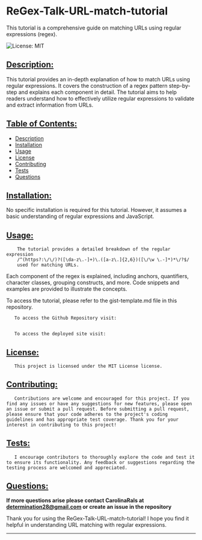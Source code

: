 # ReGex-Talk-URL-match-tutorial
This tutorial is a comprehensive guide on matching URLs using regular expressions (regex).

![License: MIT](https://img.shields.io/badge/License-MIT-yellow.svg)

## [Description:](#description)
This tutorial provides an in-depth explanation of how to match URLs using regular expressions. It covers the construction of a regex pattern step-by-step and explains each component in detail. The tutorial aims to help readers understand how to effectively utilize regular expressions to validate and extract information from URLs.

## [Table of Contents:](#table-of-contents:)
   
- [Description](#description)
- [Installation](#installation)
- [Usage](#usage)
- [License](#license)
- [Contributing](#contributing)
- [Tests](#tests)
- [Questions](#questions)
   
## [Installation:](#installation:)
No specific installation is required for this tutorial. However, it assumes a basic understanding of regular expressions and JavaScript.
   
## [Usage:](#usage:)
        The tutorial provides a detailed breakdown of the regular expression 
        /^(https?:\/\/)?([\da-z\.-]+)\.([a-z\.]{2,6})([\/\w \.-]*)*\/?$/ 
        used for matching URLs. 

Each component of the regex is explained, including anchors, quantifiers, character classes, grouping constructs, and more. Code snippets and examples are provided to illustrate the concepts.

To access the tutorial, please refer to the gist-template.md file in this repository.

       To access the Github Repository visit:
      

       To access the deployed site visit:
       

## [License:](#license:)

       This project is licensed under the MIT License license.
   
## [Contributing:](#contributing:)

       Contributions are welcome and encouraged for this project. If you find any issues or have any suggestions for new features, please open an issue or submit a pull request. Before submitting a pull request, please ensure that your code adheres to the project's coding guidelines and has appropriate test coverage. Thank you for your interest in contributing to this project!  
   
## [Tests:](#tests:)

       I encourage contributors to thoroughly explore the code and test it to ensure its functionality. Any feedback or suggestions regarding the testing process are welcomed and appreciated.
   
## [Questions:](#questions:)

**If more questions arise please contact CarolinaRaIs at determination28@gmail.com or create an issue in the repository**
   
Thank you for using the ReGex-Talk-URL-match-tutorial! I hope you find it helpful in understanding URL matching with regular expressions.
       
------------------------------------------------------------------------------------------------
   
